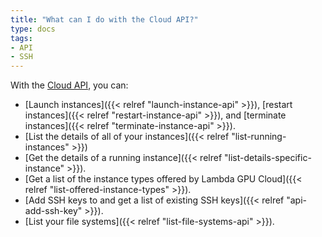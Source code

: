 ```yaml
---
title: "What can I do with the Cloud API?"
type: docs
tags:
- API
- SSH
---
```


With the [Cloud API](https://cloud.lambdalabs.com/api/v1/docs), you can:

- [Launch instances]({{< relref "launch-instance-api" >}}), [restart instances]({{< relref "restart-instance-api" >}}), and [terminate instances]({{< relref "terminate-instance-api" >}}).
- [List the details of all of your instances]({{< relref "list-running-instances" >}})
- [Get the details of a running instance]({{< relref "list-details-specific-instance" >}}).
- [Get a list of the instance types offered by Lambda GPU Cloud]({{< relref "list-offered-instance-types" >}}).
- [Add SSH keys to and get a list of existing SSH keys]({{< relref "api-add-ssh-key" >}}).
- [List your file systems]({{< relref "list-file-systems-api" >}}).
